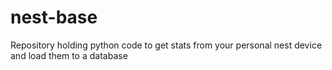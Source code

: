 # nest-base
Repository holding python code to get stats from your personal nest device and load them to a database
